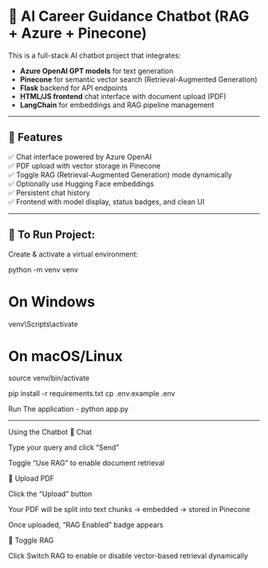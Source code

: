 # 🧠 AI Career Guidance Chatbot (RAG + Azure + Pinecone)

This is a full-stack AI chatbot project that integrates:
- **Azure OpenAI GPT models** for text generation
- **Pinecone** for semantic vector search (Retrieval-Augmented Generation)
- **Flask** backend for API endpoints
- **HTML/JS frontend** chat interface with document upload (PDF)
- **LangChain** for embeddings and RAG pipeline management

---

## 🚀 Features
✅ Chat interface powered by Azure OpenAI  
✅ PDF upload with vector storage in Pinecone  
✅ Toggle RAG (Retrieval-Augmented Generation) mode dynamically  
✅ Optionally use Hugging Face embeddings  
✅ Persistent chat history  
✅ Frontend with model display, status badges, and clean UI  

-----------------------------------------------------------------------

## 🧩 To Run Project:
Create & activate a virtual environment: 

python -m venv venv
# On Windows
venv\Scripts\activate
# On macOS/Linux
source venv/bin/activate

pip install -r requirements.txt
cp .env.example .env

Run The application -
python app.py

-----------------------------------------------------
Using the Chatbot
💬 Chat

Type your query and click “Send”

Toggle “Use RAG” to enable document retrieval

📄 Upload PDF

Click the “Upload” button

Your PDF will be split into text chunks → embedded → stored in Pinecone

Once uploaded, “RAG Enabled” badge appears

🔁 Toggle RAG

Click Switch RAG to enable or disable vector-based retrieval dynamically


